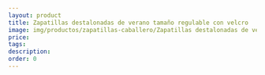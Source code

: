 ```yaml
---
layout: product
title: Zapatillas destalonadas de verano tamaño regulable con velcro
image: img/productos/zapatillas-caballero/Zapatillas destalonadas de verano tamaño regulable con velcro.jpeg
price: 
tags: 
description: 
order: 0
---
```

